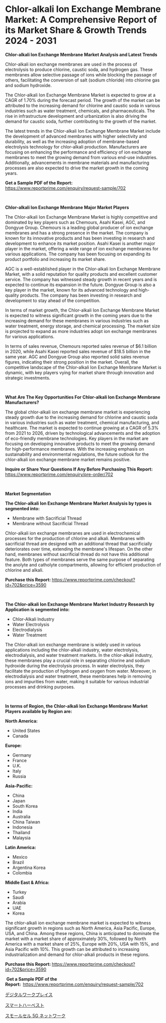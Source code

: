 <p><h1>Chlor-alkali Ion Exchange Membrane Market: A Comprehensive Report of its Market Share & Growth Trends 2024 - 2031</h1></p><p><strong>Chlor-alkali Ion Exchange Membrane Market Analysis and Latest Trends</strong></p>
<p><p>Chlor-alkali ion exchange membranes are used in the process of electrolysis to produce chlorine, caustic soda, and hydrogen gas. These membranes allow selective passage of ions while blocking the passage of others, facilitating the conversion of salt (sodium chloride) into chlorine gas and sodium hydroxide.</p><p>The Chlor-alkali Ion Exchange Membrane Market is expected to grow at a CAGR of 1.70% during the forecast period. The growth of the market can be attributed to the increasing demand for chlorine and caustic soda in various industries such as water treatment, chemicals, and pharmaceuticals. The rise in infrastructure development and urbanization is also driving the demand for caustic soda, further contributing to the growth of the market.</p><p>The latest trends in the Chlor-alkali Ion Exchange Membrane Market include the development of advanced membranes with higher selectivity and durability, as well as the increasing adoption of membrane-based electrolysis technology for chlor-alkali production. Manufacturers are focusing on enhancing the performance and efficiency of ion exchange membranes to meet the growing demand from various end-use industries. Additionally, advancements in membrane materials and manufacturing processes are also expected to drive the market growth in the coming years.</p></p>
<p><strong>Get a Sample PDF of the Report:&nbsp;</strong> <a href="https://www.reportprime.com/enquiry/request-sample/702">https://www.reportprime.com/enquiry/request-sample/702</a></p>
<p>&nbsp;</p>
<p><strong>Chlor-alkali Ion Exchange Membrane Major Market Players</strong></p>
<p><p>The Chlor-alkali Ion Exchange Membrane Market is highly competitive and dominated by key players such as Chemours, Asahi Kasei, AGC, and Dongyue Group. Chemours is a leading global producer of ion exchange membranes and has a strong presence in the market. The company is known for its innovative products and has been investing in research and development to enhance its market position. Asahi Kasei is another major player in the market, offering a wide range of ion exchange membranes for various applications. The company has been focusing on expanding its product portfolio and increasing its market share.</p><p>AGC is a well-established player in the Chlor-alkali Ion Exchange Membrane Market, with a solid reputation for quality products and excellent customer service. The company has witnessed steady growth in recent years and is expected to continue its expansion in the future. Dongyue Group is also a key player in the market, known for its advanced technology and high-quality products. The company has been investing in research and development to stay ahead of the competition.</p><p>In terms of market growth, the Chlor-alkali Ion Exchange Membrane Market is expected to witness significant growth in the coming years due to the increasing demand for these membranes in various industries such as water treatment, energy storage, and chemical processing. The market size is projected to expand as more industries adopt ion exchange membranes for various applications.</p><p>In terms of sales revenue, Chemours reported sales revenue of $6.1 billion in 2020, while Asahi Kasei reported sales revenue of $18.5 billion in the same year. AGC and Dongyue Group also reported solid sales revenue figures, indicating their strong position in the market. Overall, the competitive landscape of the Chlor-alkali Ion Exchange Membrane Market is dynamic, with key players vying for market share through innovation and strategic investments.</p></p>
<p>&nbsp;</p>
<p><strong>What Are The Key Opportunities For Chlor-alkali Ion Exchange Membrane Manufacturers?</strong></p>
<p><p>The global chlor-alkali ion exchange membrane market is experiencing steady growth due to the increasing demand for chlorine and caustic soda in various industries such as water treatment, chemical manufacturing, and healthcare. The market is expected to continue growing at a CAGR of 5.3% from 2021 to 2026, driven by technological advancements and the adoption of eco-friendly membrane technologies. Key players in the market are focusing on developing innovative products to meet the growing demand for high-performance membranes. With the increasing emphasis on sustainability and environmental regulations, the future outlook for the chlor-alkali ion exchange membrane market remains positive.</p></p>
<p><strong>Inquire or Share Your Questions If Any Before Purchasing This Report:</strong> <a href="https://www.reportprime.com/enquiry/pre-order/702">https://www.reportprime.com/enquiry/pre-order/702</a></p>
<p>&nbsp;</p>
<p><strong>Market Segmentation</strong></p>
<p><strong>The Chlor-alkali Ion Exchange Membrane Market Analysis by types is segmented into:</strong></p>
<p><ul><li>Membrane with Sacrificial Thread</li><li>Membrane without Sacrificial Thread</li></ul></p>
<p><p>Chlor-alkali ion exchange membranes are used in electrochemical processes for the production of chlorine and alkali. Membranes with sacrificial thread are designed with an additional thread that sacrificially deteriorates over time, extending the membrane's lifespan. On the other hand, membranes without sacrificial thread do not have this additional feature. Both types of membranes serve the same purpose of separating the anolyte and catholyte compartments, allowing for efficient production of chlorine and alkali.</p></p>
<p><strong>Purchase this Report:&nbsp;</strong><a href="https://www.reportprime.com/checkout?id=702&price=3590">https://www.reportprime.com/checkout?id=702&price=3590</a></p>
<p>&nbsp;</p>
<p><strong>The Chlor-alkali Ion Exchange Membrane Market Industry Research by Application is segmented into:</strong></p>
<p><ul><li>Chlor-Alkali Industry</li><li>Water Electrolysis</li><li>Electrodialysis</li><li>Water Treatment</li></ul></p>
<p><p>The Chlor-alkali ion exchange membrane is widely used in various applications including the chlor-alkali industry, water electrolysis, electrodialysis, and water treatment markets. In the chlor-alkali industry, these membranes play a crucial role in separating chlorine and sodium hydroxide during the electrolysis process. In water electrolysis, they facilitate the production of hydrogen and oxygen from water. Moreover, in electrodialysis and water treatment, these membranes help in removing ions and impurities from water, making it suitable for various industrial processes and drinking purposes.</p></p>
<p>&nbsp;</p>
<p><strong>In terms of Region, the Chlor-alkali Ion Exchange Membrane Market Players available by Region are:</strong></p>
<p>
    <p> <strong> North America: </strong>
        <ul>
            <li>United States</li>
            <li>Canada</li>
        </ul>
        </p> 
    <p> <strong> Europe: </strong>
        <ul>
            <li>Germany</li>
            <li>France</li>
            <li>U.K.</li>
            <li>Italy</li>
            <li>Russia</li>
        </ul>
        </p> 
    <p> <strong> Asia-Pacific: </strong>
        <ul>
            <li>China</li>
            <li>Japan</li>
            <li>South Korea</li>
            <li>India</li>
            <li>Australia</li>
            <li>China Taiwan</li>
            <li>Indonesia</li>
            <li>Thailand</li>
            <li>Malaysia</li>
        </ul>
        </p> 
    <p> <strong> Latin America: </strong>
        <ul>
            <li>Mexico</li>
            <li>Brazil</li>
            <li>Argentina Korea</li>
            <li>Colombia</li>
        </ul>
        </p> 
    <p> <strong> Middle East & Africa: </strong>
        <ul>
            <li>Turkey</li>
            <li>Saudi</li>
            <li>Arabia</li>
            <li>UAE</li>
            <li>Korea</li>
        </ul>
    </p>
    </p>
<p><p>The chlor-alkali ion exchange membrane market is expected to witness significant growth in regions such as North America, Asia Pacific, Europe, USA, and China. Among these regions, China is anticipated to dominate the market with a market share of approximately 30%, followed by North America with a market share of 25%, Europe with 20%, USA with 15%, and Asia Pacific with 10%. This growth can be attributed to increasing industrialization and demand for chlor-alkali products in these regions.</p></p>
<p><strong>Purchase this Report: </strong><a href="https://www.reportprime.com/checkout?id=702&price=3590">https://www.reportprime.com/checkout?id=702&price=3590</a></p>
<p>&nbsp;<strong>Get a Sample PDF of the Report:&nbsp;&nbsp;</strong><a href="https://www.reportprime.com/enquiry/request-sample/702">https://www.reportprime.com/enquiry/request-sample/702</a></p>
<p><strong></strong></p>
<p><p><a href="https://medium.com/@terrelliemann565620/%E3%83%87%E3%82%B8%E3%82%BF%E3%83%AB%E3%83%AF%E3%83%BC%E3%82%AF%E3%83%97%E3%83%AC%E3%82%A4%E3%82%B9%E5%B8%82%E5%A0%B4%E3%81%AE%E5%B1%95%E6%9C%9B-%E6%A5%AD%E7%95%8C%E6%A6%82%E8%A6%81%E3%81%A8%E4%BA%88%E6%B8%AC-2024%E5%B9%B4%E3%81%8B%E3%82%892031%E5%B9%B4-4738a6317640">デジタルワークプレイス</a></p><p><a href="https://medium.com/@a.d.michael1/%E8%B3%A2%E3%81%84%E3%83%8F%E3%83%BC%E3%83%99%E3%82%B9%E3%83%88%E5%B8%82%E5%A0%B4%E3%81%AE%E8%A6%8F%E6%A8%A1-cagr-%E5%8B%95%E5%90%91-2024-2030-09af21a08962">スマートハーベスト</a></p><p><a href="https://medium.com/@terrelliemann565620/%E5%B0%8F%E8%A6%8F%E6%A8%A1%E3%82%BB%E3%83%AB5g%E3%83%8D%E3%83%83%E3%83%88%E3%83%AF%E3%83%BC%E3%82%AF%E3%81%AE%E5%B8%82%E5%A0%B4%E5%8B%95%E5%90%91%E3%81%A8%E5%B8%82%E5%A0%B4%E5%88%86%E6%9E%90%E3%81%AF-2024%E5%B9%B4%E3%81%8B%E3%82%892031%E5%B9%B4%E3%81%BE%E3%81%A7%E3%81%AE%E4%BA%88%E6%B8%AC%E3%81%A7%E3%81%99-5842ad74efd7">スモールセル 5G ネットワーク</a></p></p>